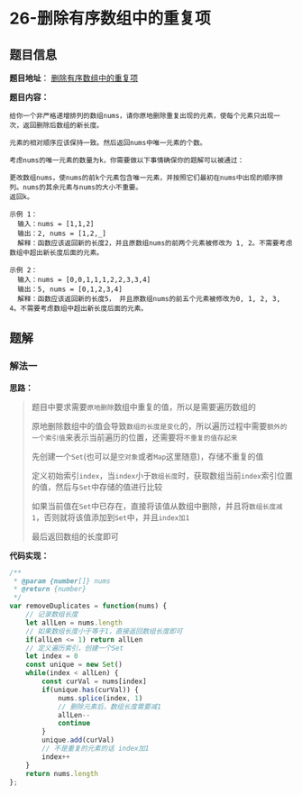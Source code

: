 # 26-删除有序数组中的重复项

## 题目信息

**题目地址**： [删除有序数组中的重复项](https://leetcode.cn/problems/remove-duplicates-from-sorted-array/description/)

**题目内容：**

```text
给你一个非严格递增排列的数组nums，请你原地删除重复出现的元素，使每个元素只出现一次，返回删除后数组的新长度。

元素的相对顺序应该保持一致。然后返回nums中唯一元素的个数。

考虑nums的唯一元素的数量为k，你需要做以下事情确保你的题解可以被通过：

更改数组nums，使nums的前k个元素包含唯一元素，并按照它们最初在nums中出现的顺序排列。nums的其余元素与nums的大小不重要。
返回k。

示例 1：
  输入：nums = [1,1,2]
  输出：2, nums = [1,2,_]
  解释：函数应该返回新的长度2，并且原数组nums的前两个元素被修改为 1, 2。不需要考虑数组中超出新长度后面的元素。
  
示例 2：
  输入：nums = [0,0,1,1,1,2,2,3,3,4]
  输出：5, nums = [0,1,2,3,4]
  解释：函数应该返回新的长度5， 并且原数组nums的前五个元素被修改为0, 1, 2, 3, 4。不需要考虑数组中超出新长度后面的元素。
```

## 题解

### 解法一

**思路：**
> 题目中要求需要`原地删除`数组中重复的值，所以是需要遍历数组的
>
> 原地删除数组中的值会导致`数组的长度是变化`的，所以遍历过程中需要`额外的一个索引值`来表示当前遍历的位置，还需要将`不重复的值存起来`
>
> 先创建一个`Set`(也可以是`空对象`或者`Map`这里随意)，存储不重复的值
> 
> 定义初始索引`index`，当`index`小于`数组长度`时，获取数组当前`index`索引位置的值，然后与`Set`中存储的值进行比较
> 
> 如果当前值在`Set`中已存在，直接将该值从数组中删除，并且将`数组长度减1`，否则就将该值添加到`Set`中，并且`index加1`
> 
> 最后返回数组的长度即可

**代码实现：**

```javascript
/**
 * @param {number[]} nums
 * @return {number}
 */
var removeDuplicates = function(nums) {
    // 记录数组长度
    let allLen = nums.length
    // 如果数组长度小于等于1，直接返回数组长度即可
    if(allLen <= 1) return allLen
    // 定义遍历索引，创建一个Set
    let index = 0
    const unique = new Set()
    while(index < allLen) {
        const curVal = nums[index]
        if(unique.has(curVal)) {
            nums.splice(index, 1)
            // 删除元素后，数组长度需要减1
            allLen--
            continue
        }
        unique.add(curVal)
        // 不是重复的元素的话 index加1
        index++
    }
    return nums.length
};
```